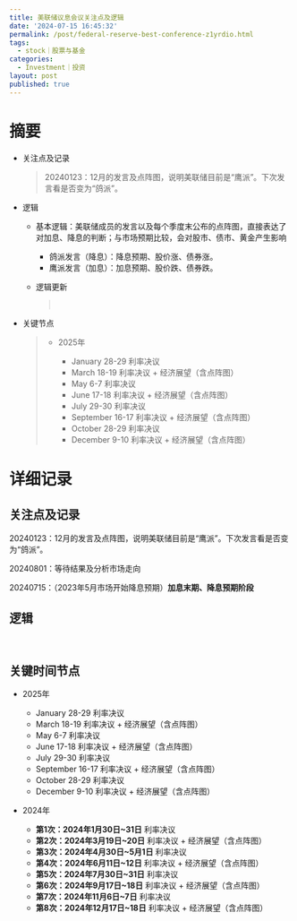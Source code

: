```yaml
---
title: 美联储议息会议关注点及逻辑
date: '2024-07-15 16:45:32'
permalink: /post/federal-reserve-best-conference-z1yrdio.html
tags:
  - stock｜股票与基金
categories:
  - Investment｜投资
layout: post
published: true
---
```




# 摘要

* 关注点及记录

  > 20240123：12月的发言及点阵图，说明美联储目前是“鹰派”。下次发言看是否变为“鸽派”。
  >
* 逻辑

  * 基本逻辑：美联储成员的发言以及每个季度末公布的点阵图，直接表达了对加息、降息的判断；与市场预期比较，会对股市、债市、黄金产生影响

    * 鸽派发言（降息）：降息预期、股价涨、债券涨。
    * 鹰派发言（加息）：加息预期、股价跌、债券跌。
  * 逻辑更新

    > ‍
    >
* 关键节点

  > * 2025年
  >
  >   * January 28-29 利率决议
  >   * March 18-19 利率决议 + 经济展望（含点阵图）
  >   * May 6-7 利率决议
  >   * June 17-18 利率决议 + 经济展望（含点阵图）
  >   * July 29-30 利率决议
  >   * September 16-17 利率决议 + 经济展望（含点阵图）
  >   * October 28-29 利率决议
  >   * December 9-10 利率决议 + 经济展望（含点阵图）
  >

# 详细记录

## 关注点及记录

20240123：12月的发言及点阵图，说明美联储目前是“鹰派”。下次发言看是否变为“鸽派”。

20240801：等待结果及分析市场走向

20240715：（2023年5月市场开始降息预期）**加息末期、降息预期阶段**

## 逻辑

‍

## 关键时间节点

* 2025年

  * January 28-29 利率决议
  * March 18-19 利率决议 + 经济展望（含点阵图）
  * May 6-7 利率决议
  * June 17-18 利率决议 + 经济展望（含点阵图）
  * July 29-30 利率决议
  * September 16-17 利率决议 + 经济展望（含点阵图）
  * October 28-29 利率决议
  * December 9-10 利率决议 + 经济展望（含点阵图）

* 2024年

  * **第1次：2024年1月30日~31日**  利率决议
  * **第2次：2024年3月19日~20日**  利率决议 + 经济展望（含点阵图）
  * **第3次：2024年4月30日~5月1日**  利率决议
  * **第4次：2024年6月11日~12日**  利率决议 + 经济展望（含点阵图）
  * **第5次：2024年7月30日~31日**  利率决议
  * **第6次：2024年9月17日~18日**  利率决议 + 经济展望（含点阵图）
  * **第7次：2024年11月6日~7日**  利率决议
  * **第8次：2024年12月17日~18日**  利率决议 + 经济展望（含点阵图）
